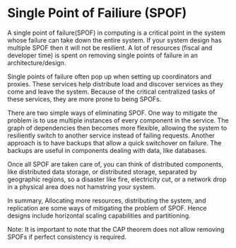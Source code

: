 # Single Point of Failiure (SPOF)

A single point of failure(SPOF) in computing is a critical point in the system whose failure can take down the entire system. If your system design has multiple SPOF then it will not be resilient. A lot of resources (fiscal and developer time) is spent on removing single points of failure in an architecture/design. 

Single points of failure often pop up when setting up coordinators and proxies. These services help distribute load and discover services as they come and leave the system. Because of the critical centralized tasks of these services, they are more prone to being SPOFs.

There are two simple ways of eliminating SPOF. One way to mitigate the problem is to use multiple instances of every component in the service. The graph of dependencies then becomes more flexible, allowing the system to resiliently switch to another service instead of failing requests. Another approach is to have backups that allow a quick switchover on failure. The backups are useful in components dealing with data, like databases.

Once all SPOF are taken care of, you can think of distributed components, like distributed data storage, or distributed storage, separated by geographic regions, so a disaster like fire, electricity cut, or a network drop in a physical area does not hamstring your system.

In summary, Allocating more resources, distributing the system, and replication are some ways of mitigating the problem of SPOF. Hence designs include horizontal scaling capabilities and partitioning.

Note: It is important to note that the CAP theorem does not allow removing SPOFs if perfect consistency is required.
